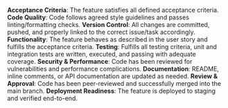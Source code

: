**Acceptance Criteria**: The feature satisfies all defined acceptance criteria.
**Code Quality**: Code follows agreed style guidelines and passes linting/formatting checks.
**Version Control**: All changes are committed, pushed, and properly linked to the correct issue/task accordingly.
**Functionality**: The feature behaves as described in the user story and fulfills the acceptance criteria.
**Testing**: Fulfills all testing criteria, unit and integration tests are written, executed, and passing with adequate coverage.
**Security & Performance**: Code has been reviewed for vulnerabilities and performance complications.
**Documentation**: README, inline comments, or API documentation are updated as needed.
**Review & Approval**: Code has been peer-reviewed and successfully merged into the main branch.
**Deployment Readiness**: The feature is deployed to staging and verified end-to-end.
